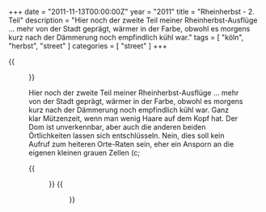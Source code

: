 +++
date = "2011-11-13T00:00:00Z"
year = "2011"
title = "Rheinherbst - 2. Teil"
description = "Hier noch der zweite Teil meiner Rheinherbst-Ausflüge ... mehr von der Stadt geprägt, wärmer in der Farbe, obwohl es morgens kurz nach der Dämmerung noch empfindlich kühl war."
tags = [ "köln", "herbst", "street" ]
categories = [ "street" ]
+++

{{<figure src="/images/2011/20111101-0838-001-2.jpg" title="Kehraus">}}

Hier noch der zweite Teil meiner Rheinherbst-Ausflüge ... mehr von der Stadt geprägt, wärmer in der Farbe, obwohl es morgens kurz nach der Dämmerung noch empfindlich kühl war. Ganz klar Mützenzeit, wenn man wenig Haare auf dem Kopf hat. Der Dom ist unverkennbar, aber auch die anderen beiden Örtlichkeiten lassen sich entschlüsseln. Nein, dies soll kein Aufruf zum heiteren Orte-Raten sein, eher ein Ansporn an die eigenen kleinen grauen Zellen (c;

{{<figure src="/images/2011/20111101-0904-008.jpg" title="Am Morgen danach">}}
{{<figure src="/images/2011/20111101-0957-012.jpg" title="Aus einer anderen Welt">}}
